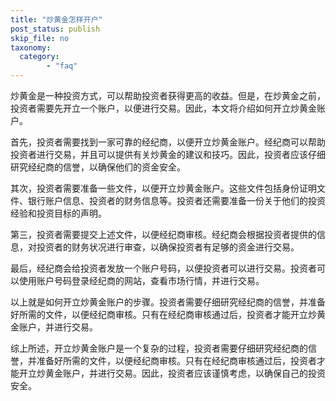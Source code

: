 ```yaml
---
title: "炒黄金怎样开户"
post_status: publish
skip_file: no
taxonomy:
  category:
        - "faq"
---
```


炒黄金是一种投资方式，可以帮助投资者获得更高的收益。但是，在炒黄金之前，投资者需要先开立一个账户，以便进行交易。因此，本文将介绍如何开立炒黄金账户。

首先，投资者需要找到一家可靠的经纪商，以便开立炒黄金账户。经纪商可以帮助投资者进行交易，并且可以提供有关炒黄金的建议和技巧。因此，投资者应该仔细研究经纪商的信誉，以确保他们的资金安全。

其次，投资者需要准备一些文件，以便开立炒黄金账户。这些文件包括身份证明文件、银行账户信息、投资者的财务信息等。投资者还需要准备一份关于他们的投资经验和投资目标的声明。

第三，投资者需要提交上述文件，以便经纪商审核。经纪商会根据投资者提供的信息，对投资者的财务状况进行审查，以确保投资者有足够的资金进行交易。

最后，经纪商会给投资者发放一个账户号码，以便投资者可以进行交易。投资者可以使用账户号码登录经纪商的网站，查看市场行情，并进行交易。

以上就是如何开立炒黄金账户的步骤。投资者需要仔细研究经纪商的信誉，并准备好所需的文件，以便经纪商审核。只有在经纪商审核通过后，投资者才能开立炒黄金账户，并进行交易。

综上所述，开立炒黄金账户是一个复杂的过程，投资者需要仔细研究经纪商的信誉，并准备好所需的文件，以便经纪商审核。只有在经纪商审核通过后，投资者才能开立炒黄金账户，并进行交易。因此，投资者应该谨慎考虑，以确保自己的投资安全。
